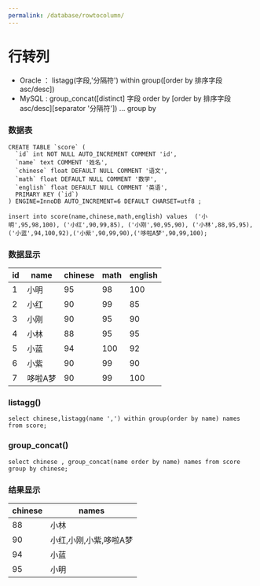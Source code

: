 ```yaml
---
permalink: /database/rowtocolumn/
---
```


# 行转列
* Oracle ： listagg(字段,'分隔符') within group([order by 排序字段 asc/desc]) 
* MySQL : group_concat([distinct] 字段 order by [order by 排序字段 asc/desc][separator '分隔符']) ... group by 


### 数据表
```
CREATE TABLE `score` (
  `id` int NOT NULL AUTO_INCREMENT COMMENT 'id',
  `name` text COMMENT '姓名',
  `chinese` float DEFAULT NULL COMMENT '语文',
  `math` float DEFAULT NULL COMMENT '数学',
  `english` float DEFAULT NULL COMMENT '英语',
  PRIMARY KEY (`id`)
) ENGINE=InnoDB AUTO_INCREMENT=6 DEFAULT CHARSET=utf8 ;

insert into score(name,chinese,math,english) values  ('小明',95,98,100), ('小红',90,99,85), ('小刚',90,95,90), ('小林',88,95,95), ('小蓝',94,100,92),('小紫',90,99,90),('哆啦A梦',90,99,100);
```

### 数据显示

| id | name   | chinese | math | english |
|----|--------|---------|------|---------|
|  1 | 小明   |      95 |   98 |     100 |
|  2 | 小红   |      90 |   99 |      85 |
|  3 | 小刚   |      90 |   95 |      90 |
|  4 | 小林   |      88 |   95 |      95 |
|  5 | 小蓝   |      94 |  100 |      92 |
|  6 | 小紫   |      90 |   99 |      90 |
|  7 | 哆啦A梦    |      90 |   99 |     100 |

### listagg()
```
select chinese,listagg(name ',') within group(order by name) names from score; 

```

### group_concat()
```
select chinese , group_concat(name order by name) names from score group by chinese;

```

### 结果显示

| chinese | names                |
|---------|----------------------|
|      88 | 小林                  |
|      90 | 小红,小刚,小紫,哆啦A梦  |
|      94 | 小蓝                 |
|      95 | 小明                  |

